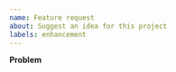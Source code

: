 ```yaml
---
name: Feature request
about: Suggest an idea for this project
labels: enhancement
---
```

**Problem**
